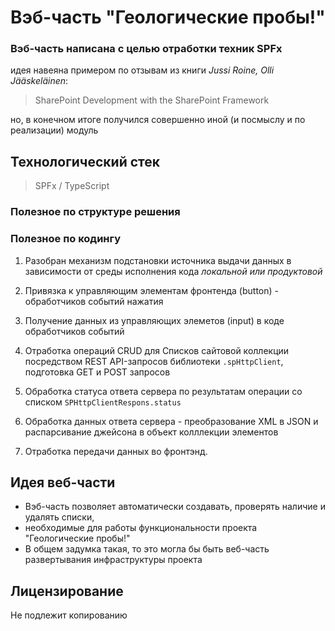 # Вэб-часть "Геологические пробы!"
### Вэб-часть написана с целью отработки техник SPFx ###

идея навеяна примером по отзывам из книги *Jussi Roine, Olli Jääskeläinen*:
> SharePoint Development with the SharePoint Framework

но, в конечном итоге получился совершенно иной (и посмыслу и по реализации) модуль

## Технологический стек
> SPFx / TypeScript

### Полезное по структуре решения


### Полезное по кодингу

1. Разобран механизм подстановки источника выдачи данных 
в зависимости от среды исполнения кода  _локальной или продуктовой_

2. Привязка к управляющим элементам фронтенда (button) - обработчиков событий нажатия

3. Получение данных из управляющих элеметов (input) в коде обработчиков событий

4. Отработка операций CRUD для Списков сайтовой коллекции посредством REST API-запросов 
библиотеки `.spHttpClient`, подготовка GET и POST запросов

6. Обработка статуса ответа сервера по результатам операции со списком `SPHttpClientRespons.status`

7. Обработка данных ответа сервера - преобразование XML в JSON и распарсивание джейсона в объект колллекции элементов

8. Отработка передачи данных во фронтэнд.


## Идея веб-части

* Вэб-часть позволяет автоматически создавать, проверять наличие и удалять списки, 
* необходимые для работы функциональности проекта "Геологические пробы!"
* В общем задумка такая, то это могла бы быть веб-часть развертывания инфраструктуры проекта 

## Лицензирование
Не подлежит копированию


